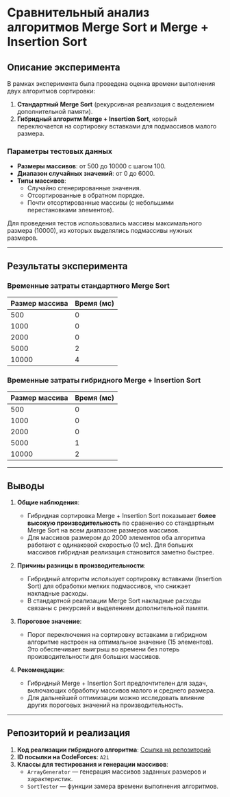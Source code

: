 # Сравнительный анализ алгоритмов Merge Sort и Merge + Insertion Sort

## Описание эксперимента

В рамках эксперимента была проведена оценка времени выполнения двух алгоритмов сортировки:
1. **Стандартный Merge Sort** (рекурсивная реализация с выделением дополнительной памяти).
2. **Гибридный алгоритм Merge + Insertion Sort**, который переключается на сортировку вставками для подмассивов малого размера.

### Параметры тестовых данных
- **Размеры массивов**: от 500 до 10000 с шагом 100.
- **Диапазон случайных значений**: от 0 до 6000.
- **Типы массивов**:
  - Случайно сгенерированные значения.
  - Отсортированные в обратном порядке.
  - Почти отсортированные массивы (с небольшими перестановками элементов).

Для проведения тестов использовались массивы максимального размера (10000), из которых выделялись подмассивы нужных размеров.

---

## Результаты эксперимента

### Временные затраты стандартного Merge Sort
| Размер массива | Время (мс) |
|----------------|------------|
| 500            | 0          |
| 1000           | 0          |
| 2000           | 0          |
| 5000           | 2          |
| 10000          | 4          |

### Временные затраты гибридного Merge + Insertion Sort
| Размер массива | Время (мс) |
|----------------|------------|
| 500            | 0          |
| 1000           | 0          |
| 2000           | 0          |
| 5000           | 1          |
| 10000          | 2          |

---

## Выводы

1. **Общие наблюдения**:
   - Гибридная сортировка Merge + Insertion Sort показывает **более высокую производительность** по сравнению со стандартным Merge Sort на всем диапазоне размеров массивов.
   - Для массивов размером до 2000 элементов оба алгоритма работают с одинаковой скоростью (0 мс). Для больших массивов гибридная реализация становится заметно быстрее.

2. **Причины разницы в производительности**:
   - Гибридный алгоритм использует сортировку вставками (Insertion Sort) для обработки мелких подмассивов, что снижает накладные расходы.
   - В стандартной реализации Merge Sort накладные расходы связаны с рекурсией и выделением дополнительной памяти.

3. **Пороговое значение**:
   - Порог переключения на сортировку вставками в гибридном алгоритме настроен на оптимальное значение (15 элементов). Это обеспечивает выигрыш во времени без потерь производительности для больших массивов.

4. **Рекомендации**:
   - Гибридный Merge + Insertion Sort предпочтителен для задач, включающих обработку массивов малого и среднего размера.
   - Для дальнейшей оптимизации можно исследовать влияние других пороговых значений на производительность.

---

## Репозиторий и реализация

1. **Код реализации гибридного алгоритма**: [Ссылка на репозиторий](#)
2. **ID посылки на CodeForces**: `A2i`
3. **Классы для тестирования и генерации массивов**:
   - `ArrayGenerator` — генерация массивов заданных размеров и характеристик.
   - `SortTester` — функции замера времени выполнения алгоритмов.

